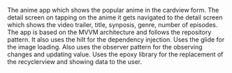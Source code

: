 The anime app which shows the popular anime in the cardview form.
The detail screen on tapping on the anime it gets navigated to the detail screen which shows the video trailer, title, synposis, genre, number of episodes.
The app is based on the MVVM architecture and follows the repository pattern.
It also uses the hilt for the dependency injection.
Uses the glide for the image loading.
Also uses the observer pattern for the observing changes and updating value.
Uses the epoxy library for the replacement of the recyclerview and showing data to the user.
